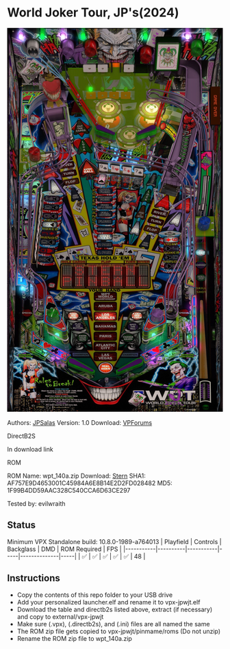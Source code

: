 # World Joker Tour, JP's(2024)

![Table Preview](https://github.com/evilwraith/vpx-images/blob/main/vpx-jpwjt.jpg)

Authors: [JPSalas](https://www.vpforums.org/index.php?showuser=277)
Version: 1.0
Download: [VPForums](https://www.vpforums.org/index.php?s=38b2503d776aaf995a4f1ecedd56c712&app=downloads&showfile=18660)

DirectB2S

In download link

ROM

ROM Name: wpt_140a.zip
Download: [Stern](https://sternpinball.com/game/world-poker-tour/)
SHA1: AF757E9D4653001C45984A6E8B14E2D2FD028482
MD5:  1F99B4DD59AAC328C540CCA6D63CE297

Tested by: evilwraith

## Status 

Minimum VPX Standalone build: 10.8.0-1989-a764013
| Playfield | Controls | Backglass | DMD | ROM Required | FPS | 
|-----------|----------|-----------|-----|--------------|-----|
| :white_check_mark: | :white_check_mark: | :white_check_mark: | :white_check_mark: | :white_check_mark: | 48 |

## Instructions

- Copy the contents of this repo folder to your USB drive
- Add your personalized launcher.elf and rename it to vpx-jpwjt.elf
- Download the table and directb2s listed above, extract (if necessary) and copy to external/vpx-jpwjt
- Make sure (.vpx), (.directb2s), and (.ini) files are all named the same
- The ROM zip file gets copied to vpx-jpwjt/pinmame/roms (Do not unzip)
- Rename the ROM zip file to wpt_140a.zip